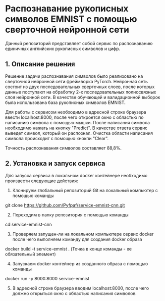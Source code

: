 # Распознавание рукописных символов EMNIST с помощью сверточной нейронной сети

Данный репозиторий представляет собой сервис по распознаванию единичных английских рукописных символов и цифр.
## 1. Описание решения

Решение задачи распознавания символов было реализовано на сверточной нейронной сети фреймворка PyTorch.
Нейронная сеть состоит из двух последовательных сверточных слоев, после которых данные поступают на обработку 2-х последовательных полносвязных слоя нейронной сети.
В качестве обучающей и валидационной выборок была использована база рукописных символов EMNIST.

Для работы с сервисом необходимо в адресной строке браузера ввести localhost:8000, после чего откроется окно с областью по написанию символа с помощью мышки.
После написания символа необходимо нажать на кнопку "Predict". В качестве ответа сервис выведет символ, который он распознал.
Очистка области написания символа происходит с помощью кнокпи "Clear".

Точность распознавания символов составляет 88,8%.


## 2. Установка и запуск сервиса

Для запуска сервиса в локальном docker контейнере необходимо произвести следующие действия:

1. Клонируем глобальный репозиторий Git на локальный компьютер с помощью команды

git clone https://github.com/Pyfpaf/service-emnist-cnn.git

2. Переходим в папку репозитория с помощью команды

cd service-emnist-cnn

3. Проверяем запущен-ли на локальном компьютере сервис docker после чего выполняем команду для создания docker образа

docker build -t service-emnist .
(Точка в конце команды - ее обязательный элемент)

4. Запускаем docker контейнер из созданного образа с помощью команды

docker run -p 8000:8000 service-emnist

5. В адресной строке браузера вводим localhost:8000, после чего должно открыться окно с областью написания символов.

